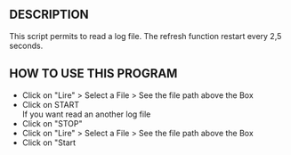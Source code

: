 ## DESCRIPTION
This script permits to read a log file.
The refresh function restart every 2,5 seconds.

## HOW TO USE THIS PROGRAM
- Click on "Lire" > Select a File > See the file path above the Box
- Click on START
 </br>If you want read an another log file
- Click on "STOP"
- Click on "Lire" > Select a File > See the file path above the Box
- Click on "Start